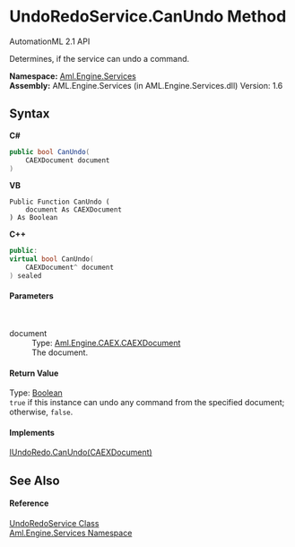 # UndoRedoService.CanUndo Method 
AutomationML 2.1 API 

Determines, if the service can undo a command.

**Namespace:**&nbsp;<a href="N_Aml_Engine_Services">Aml.Engine.Services</a><br />**Assembly:**&nbsp;AML.Engine.Services (in AML.Engine.Services.dll) Version: 1.6

## Syntax

**C#**<br />
``` C#
public bool CanUndo(
	CAEXDocument document
)
```

**VB**<br />
``` VB
Public Function CanUndo ( 
	document As CAEXDocument
) As Boolean
```

**C++**<br />
``` C++
public:
virtual bool CanUndo(
	CAEXDocument^ document
) sealed
```


#### Parameters
&nbsp;<dl><dt>document</dt><dd>Type: <a href="T_Aml_Engine_CAEX_CAEXDocument">Aml.Engine.CAEX.CAEXDocument</a><br />The document.</dd></dl>

#### Return Value
Type: <a href="https://docs.microsoft.com/dotnet/api/system.boolean" target="_parent" rel="noopener noreferrer">Boolean</a><br />`true` if this instance can undo any command from the specified document; otherwise, `false`.

#### Implements
<a href="M_Aml_Engine_Services_Interfaces_IUndoRedo_CanUndo">IUndoRedo.CanUndo(CAEXDocument)</a><br />

## See Also


#### Reference
<a href="T_Aml_Engine_Services_UndoRedoService">UndoRedoService Class</a><br /><a href="N_Aml_Engine_Services">Aml.Engine.Services Namespace</a><br />